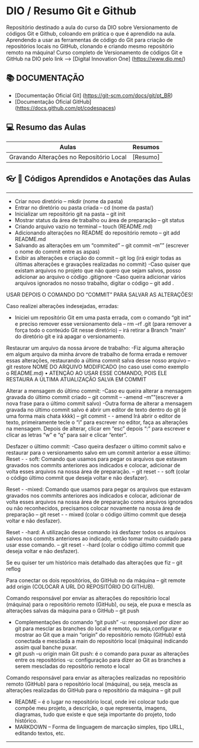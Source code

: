 # DIO / Resumo Git e Github

Repositório destinado a aula do curso da DIO sobre Versionamento de códigos Git e Github, coloando em prática o que é aprendido na aula.
Aprendendo a usar as ferramentas de código do Git para criação de repositórios locais no GitHub, clonando e criando mesmo repositório remoto na máquina! Curso completo de Versionamento de códigos Git e GitHub na DIO pelo link --> [Digital Innovation One] (https://www.dio.me/)

## 📚 DOCUMENTAÇÃO
- [Documentação Oficial Git] (https://git-scm.com/docs/git/pt_BR)
- [Documentação Oficial GitHub] (https://docs.github.com/pt/codespaces)

## 💻 Resumo das Aulas

| Aulas | Resumos |
|-----------|---------|
| Gravando Alterações no Repositório Local | [Resumo] |

## 👓 📝 Códigos Aprendidos e Anotações das Aulas

-----
- Criar novo diretório – mkdir (nome da pasta)
- Entrar no diretório ou pasta criada – cd (nome da pasta/)
- Inicializar um repositório git na pasta – git init
- Mostrar status da área de trabalho ou área de preparação – git status 
- Criando arquivo vazio no terminal – touch (README.md)
- Adicionando alterações no README do repositório remoto – git add README.md
- Salvando as alterações em um “commited” – git commit –m”” (escrever o nome do commit entre as aspas)
- Exibir as alterações e criação do commit – git log (irá exigir todas as últimas alterações e gravações realizadas no commit)
-Caso quiser que existam arquivos no projeto que não quero que sejam salvos, posso adicionar ao arquivo o código .gitignore
-Caso queira adicionar vários arquivos ignorados no nosso trabalho, digitar o código – git add .

USAR DEPOIS O COMANDO DO “COMMIT” PARA SALVAR AS ALTERAÇÕES!

Caso realizei alterações indesejadas, erradas:
- Iniciei um repositório Git em uma pasta errada, com o comando “git init” e preciso remover esse versionamento dela – rm –rf .git (para remover a força todo o conteúdo Git nesse diretório) – irá retirar a Branch “main” do diretório git e irá apagar o versionamento.

Restaurar um arquivo da nossa árvore de trabalho:
-Fiz alguma alteração em algum arquivo da minha árvore de trabalho de forma errada e remover essas alterações, restaurando a última commit salva desse nosso arquivo – git restore NOME DO ARQUIVO MODIFICADO (no caso usei como exemplo o README.md)
•	ATENÇÃO AO USAR ESSE COMANDO, POIS ELE RESTAURA A ÚLTIMA ATUALIZAÇÃO SALVA EM COMMIT

Alterar a mensagem do último commit:
-Caso eu queira alterar a mensagem gravada do último commit criado – git commit – -amend –m””(escrever a nova frase para o último commit salvo)
-Outra forma de alterar a mensagem gravada no último commit salvo é abrir um editor de texto dentro do git (é uma forma mais chata kkkk) – git commit - - amend
Irá abrir o editor de texto, primeiramente tecle o “i” para escrever no editor, faça as alterações na mensagem.
Depois de alterar, clicar em “esc” depois “:” para escrever e clicar as letras “w” e “q” para sair e clicar “enter”.

Desfazer o último commit:
-Caso queira desfazer o último commit salvo e restaurar para o versionamento salvo em um commit anterior a esse último:
Reset - - soft: Comando que usamos para pegar os arquivos que estavam gravados nos commits anteriores aos indicados e colocar, adicionar de volta esses arquivos na nossa área de preparação. – git reset - - soft (colar o código último commit que deseja voltar e não desfazer).

Reset - -mixed: Comando que usamos para pegar os arquivos que estavam gravados nos commits anteriores aos indicados e colocar, adicionar de volta esses arquivos na nossa área de preparação como arquivos ignorados ou não reconhecidos, precisamos colocar novamente na nossa área de preparação – git reset - - mixed (colar o código último commit que deseja voltar e não desfazer).

Reset - -hard: A utilização desse comando irá desfazer todos os arquivos salvos nos commits anteriores ao indicado, então tomar muito cuidado para usar esse comando. – git reset - -hard (colar o código último commit que deseja voltar e não desfazer).

Se eu quiser ter um histórico mais detalhado das alterações que fiz – git reflog

Para conectar os dois repositórios, do GitHub no da máquina – git remote add origin (COLOCAR A URL DO REPOSITÓRIO DO GITHUB).

Comando responsável por enviar as alterações do repositório local (máquina) para o repositório remoto (GitHub), ou seja, ele puxa e mescla as alterações salvas da máquina para o GitHub – git push
- Complementações do comando “git push”
-u: responsável por dizer ao git para mesclar as branches do local e remoto, ou seja,configurar e mostrar ao Git que a main “origin” do repositório remoto (GitHub) está conectada e mesclada a main do repositório local (máquina) indicando assim qual banche puxar.
- git push –u origin main
Git push: é o comando para puxar as alterações entre os repositórios
-u: configuração para dizer ao Git as branches a serem mescladas do repositório remoto e local

Comando responsável para enviar as alterações realizadas no repositório remoto (GitHub) para o repositório local (máquina), ou seja, mescla as alterações realizadas do GitHub para o repositório da máquina – git pull
- README – é o lugar no repositório local, onde irei colocar tudo que compõe meu projeto, a descrição, o que representa, imagens, diagramas, tudo que existe e que seja importante do projeto, todo histórico.
- MARKDOWN – Forma de linguagem de marcação simples, tipo URLL, editando textos, etc.
--------
